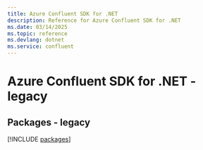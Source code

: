 ```yaml
---
title: Azure Confluent SDK for .NET
description: Reference for Azure Confluent SDK for .NET
ms.date: 03/14/2025
ms.topic: reference
ms.devlang: dotnet
ms.service: confluent
---
```

# Azure Confluent SDK for .NET - legacy
## Packages - legacy
[!INCLUDE [packages](confluent-index.md)]